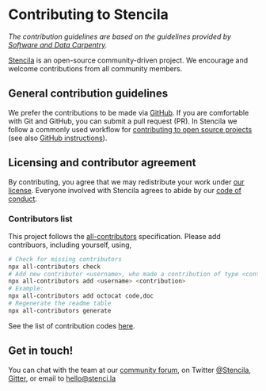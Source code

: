 # Contributing to Stencila

_The contribution guidelines are based on the guidelines provided by [Software and Data Carpentry](http://carpentries.org)._

[Stencila][stencila-site] is an open-source community-driven project. We encourage
and welcome contributions from all community members.

## General contribution guidelines

We prefer the contributions to be made via [GitHub][github]. If you are comfortable with Git and GitHub,
you can submit a pull request (PR). In Stencila we follow a commonly used workflow
for [contributing to open source projects][how-contribute] (see also [GitHub instructions][github-flow]).

## Licensing and contributor agreement

By contributing,
you agree that we may redistribute your work under [our license](LICENSE).
Everyone involved with Stencila
agrees to abide by our [code of conduct][conduct].

### Contributors list

This project follows the [all-contributors](https://allcontributors.org) specification. Please add contribuors, including yourself, using,

```bash
# Check for missing contributors
npx all-contributors check
# Add new contributor <username>, who made a contribution of type <contribution>
npx all-contributors add <username> <contribution>
# Example:
npx all-contributors add octocat code,doc
# Regenerate the readme table
npx all-contributors generate
```

See the list of contribution codes [here](https://allcontributors.org/docs/en/emoji-key).

## Get in touch!

You can chat with the team at our [community forum][community-forum],
on Twitter [@Stencila][stencila-twitter],
[Gitter][stencila-gitter], or email to [hello@stenci.la][contact]

[contact]: mailto:hello@stenci.la
[conduct]: https://github.com/stencila/policies/blob/master/CONDUCT.md
[community-forum]: https://github.com/stencila/libcore/blob/master/docs/community.stenci.la
[github]: http://github.com
[github-flow]: https://guides.github.com/introduction/flow/
[github-join]: https://github.com/join
[issues]: https://help.github.com/articles/creating-an-issue/
[how-contribute]: https://egghead.io/series/how-to-contribute-to-an-open-source-project-on-github
[stencila-site]: http://stenci.la/
[stencila-repo]: https://github.com/stencila/stencila
[stencila-twitter]: https://twitter.com/stencila
[stencila-gitter]: https://gitter.im/stencila/stencila/
